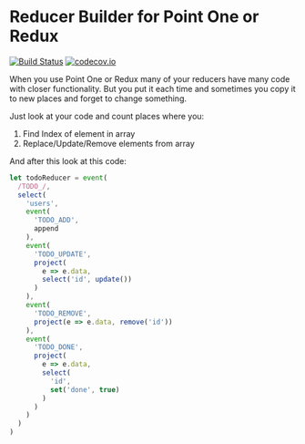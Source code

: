 # Reducer Builder for Point One or Redux
[![Build Status](https://travis-ci.org/Kr0na/point-reducer-builder.svg?branch=master)](https://travis-ci.org/Kr0na/point-reducer-builder)
[![codecov.io](https://codecov.io/github/Kr0na/point-reducer-builder/coverage.svg?branch=master)](https://codecov.io/github/Kr0na/point-reducer-builder?branch=master)

When you use Point One or Redux many of your reducers have many code with closer
functionality. But you put it each time and sometimes you copy it to new places
and forget to change something.

Just look at your code and count places where you:
1. Find Index of element in array
2. Replace/Update/Remove elements from array

And after this look at this code:

```js
let todoReducer = event(
  /TODO_/,
  select(
    'users',
    event(
      'TODO_ADD',
      append
    ),
    event(
      'TODO_UPDATE',
      project(
        e => e.data,
        select('id', update())
      )
    ),
    event(
      'TODO_REMOVE',
      project(e => e.data, remove('id'))
    ),
    event(
      'TODO_DONE',
      project(
        e => e.data,
        select(
          'id',
          set('done', true)
        )
      )
    )
  )
)
```
